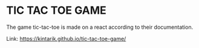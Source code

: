 # TIC TAC TOE GAME

The game tic-tac-toe is made on a react according to their documentation.

Link: https://kintarik.github.io/tic-tac-toe-game/
